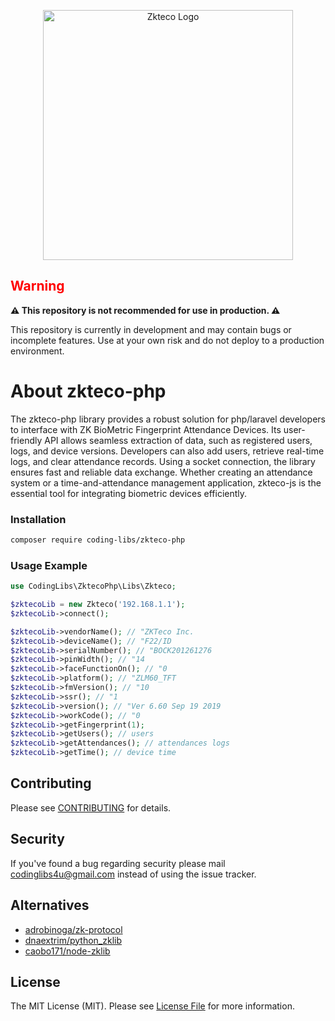 <p align="center"><a href="https://www.zkteco.com/" target="_blank"><img src="https://raw.githubusercontent.com/coding-libs/zkteco-js/master/logo.jpg" width="400" alt="Zkteco Logo"></a></p>


## <span style="color:red;">Warning</span>

**⚠️ This repository is not recommended for use in production. ⚠️**

This repository is currently in development and may contain bugs or incomplete features. Use at your own risk and do not deploy to a production environment.

# About zkteco-php
The zkteco-php library provides a robust solution for php/laravel developers to interface with ZK BioMetric Fingerprint Attendance Devices. Its user-friendly API allows seamless extraction of data, such as registered users, logs, and device versions. Developers can also add users, retrieve real-time logs, and clear attendance records. Using a socket connection, the library ensures fast and reliable data exchange. Whether creating an attendance system or a time-and-attendance management application, zkteco-js is the essential tool for integrating biometric devices efficiently.

### Installation

```bash
composer require coding-libs/zkteco-php
```

### Usage Example

```php
use CodingLibs\ZktecoPhp\Libs\Zkteco;

$zktecoLib = new Zkteco('192.168.1.1');
$zktecoLib->connect();

$zktecoLib->vendorName(); // "ZKTeco Inc.
$zktecoLib->deviceName(); // "F22/ID
$zktecoLib->serialNumber(); // "BOCK201261276
$zktecoLib->pinWidth(); // "14
$zktecoLib->faceFunctionOn(); // "0
$zktecoLib->platform(); // "ZLM60_TFT
$zktecoLib->fmVersion(); // "10
$zktecoLib->ssr(); // "1
$zktecoLib->version(); // "Ver 6.60 Sep 19 2019
$zktecoLib->workCode(); // "0
$zktecoLib->getFingerprint(1); 
$zktecoLib->getUsers(); // users
$zktecoLib->getAttendances(); // attendances logs
$zktecoLib->getTime(); // device time
```

## Contributing

Please see [CONTRIBUTING](https://github.com/coding-libs/zkteco-php/graphs/contributors) for details.
## Security

If you've found a bug regarding security please mail [codinglibs4u@gmail.com](mailto:codinglibs4u@gmail.com) instead of using the issue tracker.

## Alternatives

- [adrobinoga/zk-protocol](https://github.com/adrobinoga/zk-protocol)
- [dnaextrim/python_zklib](https://github.com/dnaextrim/python_zklib)
- [caobo171/node-zklib](https://github.com/caobo171/node-zklib)


## License

The MIT License (MIT). Please see [License File](LICENSE.md) for more information.
